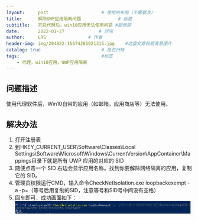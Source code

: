 ```yaml
---
layout:     post                    # 使用的布局（不需要改）
title:      解除UWP应用隔离问题              # 标题 
subtitle:   开启代理后，win10应用无法使用问题 #副标题
date:       2022-01-27             # 时间
author:     LRS                # 作者
header-img: img/204822-15674285021315.jpg    #这篇文章标题背景图片
catalog: true                       # 是否归档
tags:                               #标签
    - 代理，win10应用，UWP应用隔离
---
```


## 问题描述
使用代理软件后，Win10自带的应用（如邮箱，应用商店等）无法使用。

## 解决办法
1. 打开注册表
2. 到HKEY_CURRENT_USER\Software\Classes\Local Settings\Software\Microsoft\Windows\CurrentVersion\AppContainer\Mappings目录下就是所有 UWP 应用的对应的 SID
3. 随便点击一个 SID 右边会显示应用名称。找到你要解除网络隔离的应用，复制它的 SID。
4. 管理员权限运行CMD，输入命令CheckNetIsolation.exe loopbackexempt -a -p=（等号后用复制的SID，注意等号和SID号中间没有空格）
5. 回车即可，成功画面如下：
 ![完成图](/img/完成图.png)

